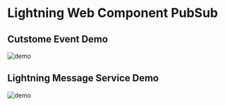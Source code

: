 # Lightning Web Component PubSub
## Cutstome Event Demo
![demo](https://wordpress-heroku-yhayashi30.s3.amazonaws.com/uploads/2021/04/custom-event-demo-1.gif)

## Lightning Message Service Demo
![demo](https://wordpress-heroku-yhayashi30.s3.amazonaws.com/uploads/2021/04/lightning-message-service-demo.gif)